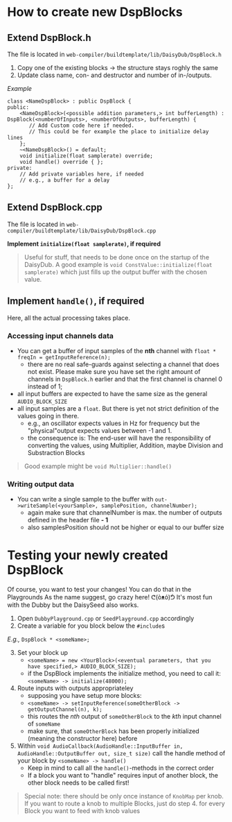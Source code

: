 # How to create new DspBlocks

## Extend DspBlock.h
The file is located in `web-compiler/buildtemplate/lib/DaisyDub/DspBlock.h`

1. Copy one of the existing blocks -> the structure stays roghly the same
2. Update class name, con- and destructor and number of in-/outputs.

*Example*
```
class <NameDspBlock> : public DspBlock {
public:
    <NameDspBlock>(<possible addition parameters,> int bufferLength) : DspBlock(<numberOfInputs>, <numberOfOutputs>, bufferLength) {
       // Add Custom code here if needed.
       // This could be for example the place to initialize delay lines
    };
    ~<NameDspBlock>() = default;
    void initialize(float samplerate) override;
    void handle() override { };
private:
    // Add private variables here, if needed
    // e.g., a buffer for a delay
};
```

## Extend DspBlock.cpp
The file is located in `web-compiler/buildtemplate/lib/DaisyDub/DspBlock.cpp`

**Implement `initialize(float samplerate)`, if required**

>Useful for stuff, that needs to be done once on the startup of the DaisyDub. A good example is `void ConstValue::initialize(float samplerate)` which just fills up the output buffer with the chosen value.

## Implement `handle()`, if required
Here, all the actual processing takes place.

### Accessing input channels data
- You can get a buffer of input samples of the **nth** channel with
`float * freqIn = getInputReference(n);`
    - there are no real safe-guards against selecting a channel that does not exist. Please make sure you have set the right amount of channels in `DspBlock.h` earlier and that the first channel is channel 0 instead of 1;
- all input buffers are expected to have the same size as the general `AUDIO_BLOCK_SIZE`
- all input samples are a `float`. But there is yet not strict definition of the values going in there.
    -  e.g., an oscillator expects values in Hz for frequency but the "physical"output expects values between -1 and 1.
    - the consequence is: The end-user will have the responsibility of converting the values, using Multiplier, Addition, maybe Division and Substraction Blocks

> Good example might be `void Multiplier::handle()`

### Writing output data

- You can write a single sample to the buffer with `out->writeSample(<yourSample>, samplePosition, channelNumber);`
    - again make sure that channelNumber is max. the number of outputs defined in the header file **- 1**
    - also samplesPosition should not be higher or equal to our buffer size

# Testing your newly created DspBlock
Of course, you want to test your changes! You can do that in the Playgrounds As the name suggest, go crazy here! ᕦ(òᴥó)ᕥ It's most fun with the Dubby but the DaisySeed also works. 

1. Open `DubbyPlayground.cpp` or `SeedPlayground.cpp` accordingly
2. Create a variable for you block below the `#include`s

*E.g.,*
`DspBlock * <someName>;`

3. Set your block up
    - `<someName> = new <YourBlock>(<eventual parameters, that you have specified,> AUDIO_BLOCK_SIZE);`
    - if the DspBlock implements the initialize method, you need to call it: `<someName> -> initialize(48000);`
4. Route inputs with outputs appropriateley
    - supposing you have setup more blocks:
    - `<someName> -> setInputReference(someOtherBlock -> getOutputChannel(n), k);`
    - this routes the *nth* output of `someOtherBlock` to the *kth* input channel of `someName`
    - make sure, that `someOtherBlock` has been properly initialized (meaning the constructor here) before
5. Within `void AudioCallback(AudioHandle::InputBuffer in, AudioHandle::OutputBuffer out, size_t size)` call the handle method of your block by `<someName> -> handle()`
    - Keep in mind to call all the `handle()`-methods in the correct order
    - If a block you want to "handle" requires input of another block, the other block needs to be called first!

> Special note: there should be only once instance of `KnobMap` per knob. If you want to route a knob to multiple Blocks, just do step 4. for every Block you want to feed with knob values
